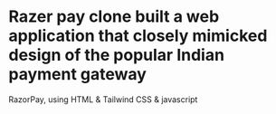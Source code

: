 # Razer pay clone built a web application that closely mimicked design of the popular Indian payment gateway
  RazorPay, using HTML & Tailwind CSS & javascript
 

